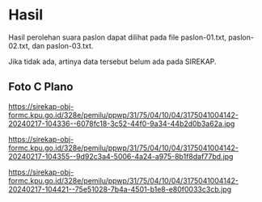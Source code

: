 # Hasil

Hasil perolehan suara paslon dapat dilihat pada file paslon-01.txt, paslon-02.txt, dan paslon-03.txt.

Jika tidak ada, artinya data tersebut belum ada pada SIREKAP.

## Foto C Plano

https://sirekap-obj-formc.kpu.go.id/328e/pemilu/ppwp/31/75/04/10/04/3175041004142-20240217-104336--6078fc18-3c52-44f0-9a34-44b2d0b3a62a.jpg

https://sirekap-obj-formc.kpu.go.id/328e/pemilu/ppwp/31/75/04/10/04/3175041004142-20240217-104355--9d92c3a4-5006-4a24-a975-8b1f8daf77bd.jpg

https://sirekap-obj-formc.kpu.go.id/328e/pemilu/ppwp/31/75/04/10/04/3175041004142-20240217-104421--75e51028-7b4a-4501-b1e8-e80f0033c3cb.jpg
